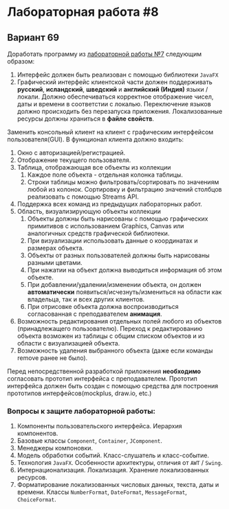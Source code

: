 # Лабораторная работа #8

## Вариант 69

Доработать программу из [лабораторной работы №7](../lab7) следующим образом:

1. Интерфейс должен быть реализован с помощью библиотеки `JavaFX`
2. Графический интерфейс клиентской части должен поддерживать **русский**, **исландский**, **шведский** и **английский (Индия)** языки / локали. Должно обеспечиваться корректное отображение чисел, даты и времени в соответстии с локалью. Переключение языков должно происходить без перезапуска приложения. Локализованные ресурсы должны храниться в **файле свойств**.

Заменить консольный клиент на клиент с графическим интерфейсом пользователя(GUI).
В функционал клиента должно входить:

1. Окно с авторизацией/регистрацией.
2. Отображение текущего пользователя.
3. Таблица, отображающая все объекты из коллекции
    1. Каждое поле объекта - отдельная колонка таблицы.
    2. Строки таблицы можно фильтровать/сортировать по значениям любой из колонок. Сортировку и фильтрацию значений столбцов реализовать с помощью Streams API.
4. Поддержка всех команд из предыдущих лабораторных работ.
5. Область, визуализирующую объекты коллекции
   1. Объекты должны быть нарисованы с помощью графических примитивов с использованием Graphics, Canvas или аналогичных средств графической библиотеки.
   2. При визуализации использовать данные о координатах и размерах объекта.
   3. Объекты от разных пользователей должны быть нарисованы разными цветами.
   4. При нажатии на объект должна выводиться информация об этом объекте.
   5. При добавлении/удалении/изменении объекта, он должен **автоматически** появиться/исчезнуть/измениться на области как владельца, так и всех других клиентов.
   6. При отрисовке объекта должна воспроизводиться согласованная с преподавателем **анимация**.
6. Возможность редактирования отдельных полей любого из объектов (принадлежащего пользователю). Переход к редактированию объекта возможен из таблицы с общим списком объектов и из области с визуализацией объекта.
7. Возможность удаления выбранного объекта (даже если команды remove ранее не было).

Перед непосредственной разработкой приложения **необходимо** согласовать прототип интерфейса с преподавателем. Прототип интерфейса должен быть создан с помощью средства для построения прототипов интерфейсов(mockplus, draw.io, etc.)

### Вопросы к защите лабораторной работы:

1. Компоненты пользовательского интерфейса. Иерархия компонентов. 
2. Базовые классы `Component`, `Container`, `JComponent`.
3. Менеджеры компоновки.
4. Модель обработки событий. Класс-слушатель и класс-событие.
5. Технология `JavaFX`. Особенности архитектуры, отличия от `AWT` / `Swing`.
6. Интернационализация. Локализация. Хранение локализованных ресурсов.
7. Форматирование локализованных числовых данных, текста, даты и времени. Классы `NumberFormat`, `DateFormat`, `MessageFormat`, `ChoiceFormat`.

